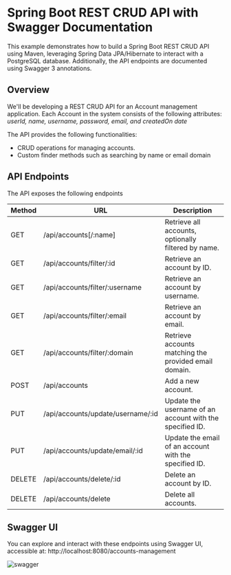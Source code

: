 # Spring Boot REST CRUD API with Swagger Documentation

This example demonstrates how to build a Spring Boot REST CRUD API using Maven, leveraging Spring Data JPA/Hibernate to
interact with a PostgreSQL database. Additionally, the API endpoints are documented using Swagger 3 annotations.

## Overview

We'll be developing a REST CRUD API for an Account management application. Each Account in the system consists of the
following attributes: _userId, name, username, password, email, and createdOn date_

The API provides the following functionalities:

- CRUD operations for managing accounts.
- Custom finder methods such as searching by name or email domain

## API Endpoints

The API exposes the following endpoints

| Method | URL                               | Description                                              |
|--------|-----------------------------------|----------------------------------------------------------|
| GET    | /api/accounts[/:name]             | Retrieve all accounts, optionally filtered by name.      |
| GET    | /api/accounts/filter/:id          | Retrieve an account by ID.                               |
| GET    | /api/accounts/filter/:username    | Retrieve an account by username.                         |
| GET    | /api/accounts/filter/:email       | Retrieve an account by email.                            |
| GET    | /api/accounts/filter/:domain      | Retrieve accounts matching the provided email domain.    |
| POST   | /api/accounts                     | Add a new account.                                       |
| PUT    | /api/accounts/update/username/:id | Update the username of an account with the specified ID. |
| PUT    | /api/accounts/update/email/:id    | Update the email of an account with the specified ID.    |
| DELETE | /api/accounts/delete/:id          | Delete an account by ID.                                 |
| DELETE | /api/accounts/delete              | Delete all accounts.                                     |

## Swagger UI

You can explore and interact with these endpoints using Swagger UI, accessible
at: http://localhost:8080/accounts-management

![swagger](https://github.com/amadr-95/spring-jpa-postgres-swagger/assets/122611230/92bd5c25-0511-4751-bed8-5269f6d44e31)



